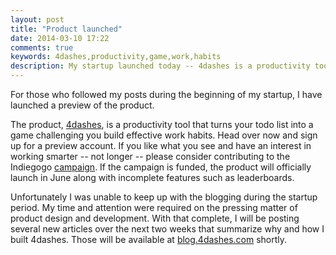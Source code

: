 ```yaml
---
layout: post
title: "Product launched"
date: 2014-03-10 17:22
comments: true
keywords: 4dashes,productivity,game,work,habits
description: My startup launched today -- 4dashes is a productivity tool that turns your todo list into a game.
---
```


For those who followed my posts during the beginning of my startup, I have 
launched a preview of the product. 

<!-- more -->

The product, [4dashes][1], is a productivity tool that turns your todo list 
into a game challenging you build effective work habits. Head over now and 
sign up for a preview account. If you like what you see and have an interest 
in working smarter -- not longer -- please consider contributing to the 
Indiegogo [campaign][2]. If the campaign is funded, the product will 
officially launch in June along with incomplete features such as leaderboards.

Unfortunately I was unable to keep up with the blogging during the startup 
period. My time and attention were required on the pressing matter of product 
design and development. With that complete, I will be posting several new 
articles over the next two weeks that summarize why and how I built 4dashes. 
Those will be available at [blog.4dashes.com][3] shortly.

[1]: https://4dashes.com
[2]: http://www.indiegogo.com/projects/4dashes-turn-work-into-serious-fun
[3]: http://blog.4dashes.com
